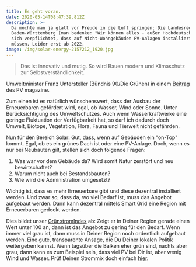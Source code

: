 ```yaml
---
title: Es geht voran.
date: 2020-05-14T08:47:39.812Z
description: >-
  Da möchte man ja glatt vor Freude in die Luft springen: Die Landesregierung
  Baden-Württemberg (man bedenke: "Wir können alles - außer Hochdeutsch.") hat
  sich verpflichtet, dass auf Nicht-Wohngebäuden PV-Anlagen installiert werden
  müssen. Leider erst ab 2022.
image: /img/solar-energy-2157212_1920.jpg
---
```

> Das ist innovativ und mutig. So wird Bauen modern und Klimaschutz zur Selbstverständlichkeit.

Umweltminister Franz Untersteller (Bündnis 90/Die Grünen) in einem [Beitrag](https://www.pv-magazine.de/2020/05/13/baden-wuerttemberg-beschliesst-photovoltaik-pflicht-auf-nicht-wohngebaeuden/?xing_share=news) des PV magazine.

Zum einen ist es natürlich wünschenswert, dass der Ausbau der Erneuerbaren gefördert wird, egal, ob Wasser, Wind oder Sonne. Unter Berücksichtigung des Umweltschutzes. Auch wenn Wasserkraftwerke eine geringe Fluktuation der Verfügbarkeit hat, so darf ich dadurch doch Umwelt, Biotope, Vegetation, Flora, Fauna und Tierwelt nicht gefährden.

Nun für den Bereich Solar: Gut, dass, wenn auf Gebäuden ein "on-Top" kommt. Egal, ob es ein grünes Dach ist oder eine PV-Anlage. Doch, wenn es nur bei Neubauten gilt, stellen sich doch folgende Fragen:

1. Was war vor dem Gebäude da? Wird somit Natur zerstört und neu bewirtschaftet?
2. Warum nicht auch bei Bestandsbauten?
3. Wie wird die Administration umgesetzt? 

Wichtig ist, dass es mehr Erneuerbare gibt und diese dezentral installiert werden. Und zwar so, dass da, wo viel Bedarf ist, muss das Angebot aufgebaut werden. Dann kann dezentral mittels Smart Grid eine Region mit Erneuerbaren gedeckt werden. 

Dies bildet unser [GrünstromIndex](https://gruenstromindex.de/) ab: Zeigt er in Deiner Region gerade einen Wert unter 100 an, dann ist das Angebot zu gering für den Bedarf. Wenn immer viel grau ist, dann muss in Deiner Region noch ordentlich aufgebaut werden. Eine gute, transparente Ansage, die Du Deiner lokalen Politik weitergeben kannst. Wenn tagsüber die Balken eher grün sind, nachts aber grau, dann kann es zum Beispiel sein, dass viel PV bei Dir ist, aber wenig Wind und Wasser. Prüf Deinen Strommix doch einfach [hier](https://mix.stromhaltig.de/#).
